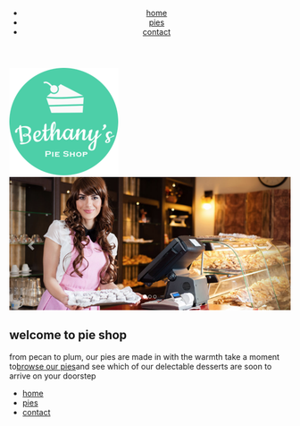 <html>
  <head>
    <link href="style.css" type="text/css" rel="stylesheet"/>
  </head>
  <body>
  <header>
  <nav>
    <ul>       
      <li><a href="/">home</a></li>
      <li><a href="pies.html">pies</a></li>
      <li><a href="contact.html">contact</a></li>
      </ul>   
  </nav>
</header>
  <main>
    <aside><img src="https://raw.githubusercontent.com/mgicheru/hello-world/be89e972f355cbd8efa28f269d7c7a7943ffbd58/logo.png" alt="pie shop"></aside>
    <article>
      <img src="https://raw.githubusercontent.com/mgicheru/hello-world/be89e972f355cbd8efa28f269d7c7a7943ffbd58/banner.png"class="banner" alt="pie shop"/>
      <h1>welcome to pie shop</h1>
      <p>from pecan to plum, our pies are made in with the warmth
      take a moment to<a href="">browse our pies</a>and see which of our delectable desserts are soon to arrive on your doorstep</p>
    </article>
  </main>
  <footer>
    <nav>
      <ul>
        <li><a href="/">home</a></li>
    <li><a href="pies.html">pies</a></li>
    <li><a href="contact.html">contact</a></li>
      </ul>
    </nav>
    
  </footer>
  </body>

</html>